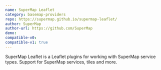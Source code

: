 ```yaml
---
name: SuperMap Leaflet
category: basemap-providers
repo: https://supermap.github.io/supermap-leaflet/
author: SuperMap
author-url: https://github.com/SuperMap
demo: 
compatible-v0:
compatible-v1: true
---
```


SuperMap Leaflet is a Leaflet plugins for working with SuperMap service types.         Support for SuperMap services, tiles and more.
